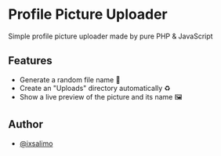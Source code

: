 # Profile Picture Uploader

Simple profile picture uploader made by pure PHP & JavaScript

## Features

- Generate a random file name 🔀
- Create an "Uploads" directory automatically ♻
- Show a live preview of the picture and its name 🖼

## Author

- [@ixsalimo](https://www.github.com/ixsalimo)
